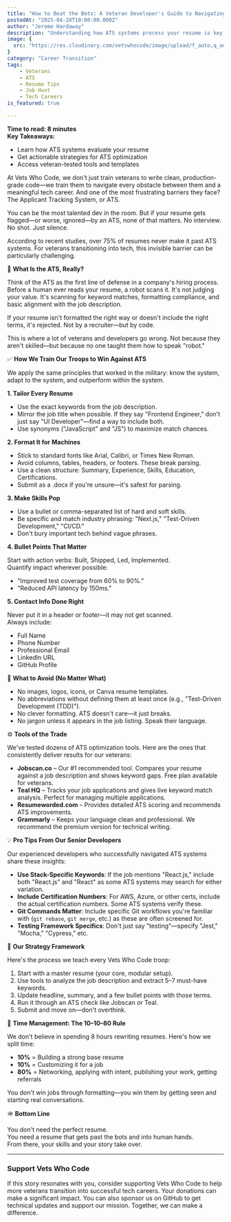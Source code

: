 ```yaml
---
title: "How to Beat the Bots: A Veteran Developer's Guide to Navigating ATS in the Job Hunt"
postedAt: "2025-04-20T10:00:00.000Z"
author: "Jerome Hardaway"
description: "Understanding how ATS systems process your resume is key to getting past them."
image: {
  src: "https://res.cloudinary.com/vetswhocode/image/upload/f_auto,q_auto,c_limit,w_1200/v1745190866/applicant-tracking-system_klztoh.jpg"
}
category: "Career Transition"
tags:
    - Veterans
    - ATS
    - Resume Tips
    - Job Hunt
    - Tech Careers
is_featured: true

---
```


**Time to read: 8 minutes**  
**Key Takeaways:**

- Learn how ATS systems evaluate your resume  
- Get actionable strategies for ATS optimization  
- Access veteran-tested tools and templates  

At Vets Who Code, we don't just train veterans to write clean, production-grade code—we train them to navigate every obstacle between them and a meaningful tech career. And one of the most frustrating barriers they face? The Applicant Tracking System, or ATS.

You can be the most talented dev in the room. But if your resume gets flagged—or worse, ignored—by an ATS, none of that matters. No interview. No shot. Just silence.

According to recent studies, over 75% of resumes never make it past ATS systems. For veterans transitioning into tech, this invisible barrier can be particularly challenging.

🧠 **What Is the ATS, Really?**

Think of the ATS as the first line of defense in a company's hiring process. Before a human ever reads your resume, a robot scans it. It's not judging your value. It's scanning for keyword matches, formatting compliance, and basic alignment with the job description.

If your resume isn't formatted the right way or doesn't include the right terms, it's rejected. Not by a recruiter—but by code.

This is where a lot of veterans and developers go wrong. Not because they aren't skilled—but because no one taught them how to speak "robot."

✅ **How We Train Our Troops to Win Against ATS**

We apply the same principles that worked in the military: know the system, adapt to the system, and outperform within the system.

**1. Tailor Every Resume**

- Use the exact keywords from the job description.  
- Mirror the job title when possible. If they say "Frontend Engineer," don't just say "UI Developer"—find a way to include both.  
- Use synonyms ("JavaScript" and "JS") to maximize match chances.

**2. Format It for Machines**

- Stick to standard fonts like Arial, Calibri, or Times New Roman.  
- Avoid columns, tables, headers, or footers. These break parsing.  
- Use a clean structure: Summary, Experience, Skills, Education, Certifications.  
- Submit as a .docx if you're unsure—it's safest for parsing.

**3. Make Skills Pop**

- Use a bullet or comma-separated list of hard and soft skills.  
- Be specific and match industry phrasing: "Next.js," "Test-Driven Development," "CI/CD."  
- Don't bury important tech behind vague phrases.

**4. Bullet Points That Matter**

Start with action verbs: Built, Shipped, Led, Implemented.  
Quantify impact wherever possible:

- "Improved test coverage from 60% to 90%."  
- "Reduced API latency by 150ms."

**5. Contact Info Done Right**

Never put it in a header or footer—it may not get scanned.  
Always include:

- Full Name  
- Phone Number  
- Professional Email  
- LinkedIn URL  
- GitHub Profile

🚫 **What to Avoid (No Matter What)**

- No images, logos, icons, or Canva resume templates.  
- No abbreviations without defining them at least once (e.g., "Test-Driven Development (TDD)").  
- No clever formatting. ATS doesn't care—it just breaks.  
- No jargon unless it appears in the job listing. Speak their language.

⚙️ **Tools of the Trade**

We've tested dozens of ATS optimization tools. Here are the ones that consistently deliver results for our veterans:

- **Jobscan.co** – Our #1 recommended tool. Compares your resume against a job description and shows keyword gaps. Free plan available for veterans.  
- **Teal HQ** – Tracks your job applications and gives live keyword match analysis. Perfect for managing multiple applications.  
- **Resumeworded.com** – Provides detailed ATS scoring and recommends ATS improvements.  
- **Grammarly** – Keeps your language clean and professional. We recommend the premium version for technical writing.

💡 **Pro Tips From Our Senior Developers**

Our experienced developers who successfully navigated ATS systems share these insights:

- **Use Stack-Specific Keywords**: If the job mentions "React.js," include both "React.js" and "React" as some ATS systems may search for either variation.  
- **Include Certification Numbers**: For AWS, Azure, or other certs, include the actual certification numbers. Some ATS systems verify these.  
- **Git Commands Matter**: Include specific Git workflows you're familiar with (`git rebase`, `git merge`, etc.) as these are often screened for.  
- **Testing Framework Specifics**: Don't just say "testing"—specify "Jest," "Mocha," "Cypress," etc.

🔁 **Our Strategy Framework**

Here's the process we teach every Vets Who Code troop:

1. Start with a master resume (your core, modular setup).  
2. Use tools to analyze the job description and extract 5–7 must-have keywords.  
3. Update headline, summary, and a few bullet points with those terms.  
4. Run it through an ATS check like Jobscan or Teal.  
5. Submit and move on—don't overthink.

🎯 **Time Management: The 10–10–80 Rule**

We don't believe in spending 8 hours rewriting resumes. Here's how we split time:

- **10%** = Building a strong base resume  
- **10%** = Customizing it for a job  
- **80%** = Networking, applying with intent, publishing your work, getting referrals

You don't win jobs through formatting—you win them by getting seen and starting real conversations.

🪖 **Bottom Line**

You don't need the perfect resume.  
You need a resume that gets past the bots and into human hands.  
From there, your skills and your story take over.

---

<!-- This should always be the last paragraph of the blog post -->

### Support Vets Who Code

If this story resonates with you, consider supporting Vets Who Code to help more veterans transition into successful tech careers. Your donations can make a significant impact. You can also sponsor us on GitHub to get technical updates and support our mission. Together, we can make a difference.